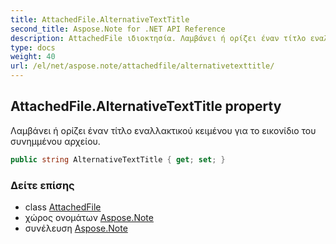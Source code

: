 ```yaml
---
title: AttachedFile.AlternativeTextTitle
second_title: Aspose.Note for .NET API Reference
description: AttachedFile ιδιοκτησία. Λαμβάνει ή ορίζει έναν τίτλο εναλλακτικού κειμένου για το εικονίδιο του συνημμένου αρχείου.
type: docs
weight: 40
url: /el/net/aspose.note/attachedfile/alternativetexttitle/
---
```

## AttachedFile.AlternativeTextTitle property

Λαμβάνει ή ορίζει έναν τίτλο εναλλακτικού κειμένου για το εικονίδιο του συνημμένου αρχείου.

```csharp
public string AlternativeTextTitle { get; set; }
```

### Δείτε επίσης

* class [AttachedFile](../)
* χώρος ονομάτων [Aspose.Note](../../attachedfile/)
* συνέλευση [Aspose.Note](../../../)


